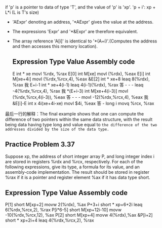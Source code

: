 

if 'p' is a pointer to data of type 'T', and the value of 'p' is 'xp'.
'p + i': xp + L*i (L is T's size)

- 'AExpr' denoting an address, '*AExpr' gives the value at the address. 
- The expressions 'Expr' and '*&Expr' are therefore equivalent.
- The array reference 'A[i]' is identical to '*(A+i)'.(Computes the address and then accesses this memory location).


    Expression   Type      Value         Assembly code
    -------------------------------------------------------------
   E            int *     xe            movl %rdx, %rax
   E[0]         int       M[xe]         movl (%rdx), %eax
   E[i]         int       M[xe+4i]      movl (%rdx,%rcx,4), %eax
   &E[2]        int *     xe+8          leaq 8(%rdx), %rax
我  E+i-1        int *     xe+4(i-1)     leaq 4(i-1)(%rdx), %rax
答  -            -         -             leaq -4(%rdx,%rcx,4), %rax
我  *(E+i-3)     int       M[xe+4(i-3)]  movl (%rdx,%rcx,4(i-3)), %eax
答  -            -         -             movl -12(%rdx,%rcx,4), %eax
我  &E[i]-E      int x     4i(xe+4i-xe)  movl $4i, %eax
答  -            long      i             movq %rcx, %rax

最后一行的解释：The final example shows that one can compute the difference of two pointers within the same data structure, with the result being data having type long and value equal to `the difference of the two addresses divided by the size of the data type.`


## Practice Problem 3.37 
Suppose xp, the address of short integer array P, and long integer index i are stored
in registers %rdx and %rcx, respectively. For each of the following expressions, give
its type, a formula for its value, and an assembly-code implementation. The result
should be stored in register %rax if it is a pointer and register element %ax if it has
data type short.

Expression    Type      Value         Assembly code
------------------------------------------------------
P[1]          short     M[xp+2]       movw 2(%rdx), %ax
P+3+i         short *   xp+6+2i       leaq 6(%rdx,%rcx,2), %rax
P[i*6-5]      short     M[xp+12i-10]  movw -10(%rdx,%rcx,12), %ax
P[2]          short     M[xp+4]       movw 4(%rdx),%ax
&P[i+2]       short *   xp+2i+4       leaq 4(%rdx,%rcx,2), %rax